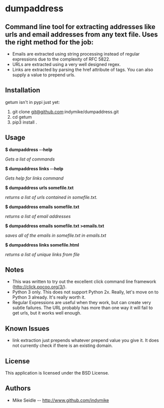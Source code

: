 dumpaddress
===========

Command line tool for extracting addresses like urls and email addresses from any text file.
Uses the right method for the job:
----------------------------------
* Emails are extracted using string processing instead of regular 
  expressions due to the complexity of RFC 5822.
* URLs are extracted using a very well designed regex. 
* Links are extracted by parsing the href attribute of <a> tags.
  You can also supply a value to prepend urls.

Installation
------------
getum isn't in pypi just yet:

1. git clone git@github.com:indymike/dumpaddress.git
2. cd getum
3. pip3 install .


Usage
-----
**$ dumpaddress --help**

*Gets a list of commands*

**$ dumpaddress links --help**

*Gets help for links command*

**$ dumpaddress urls somefile.txt**

*returns a list of urls contained in somefile.txt.*

**$ dumpaddress emails somefile.txt**

*returns a list of email addresses*

**$ dumpaddress emails somefile.txt >emails.txt**

*saves all of the emails in somefile.txt in emails.txt*

**$ dumpaddress links somefile.html**

*returns a list of unique links from file*

Notes
-----
* This was written to try out the excellent click command line
  framework (http://click.pocoo.org/3/).  
* Python 3 only. This does not support Python 2x. Really, let's
  move on to Python 3 already. It's really worth it.
* Regular Expressions are useful when they work, but can create 
  very subtle failures. The URL probably has more than one way it 
  will fail to get urls, but it works well enough.

Known Issues
------------
* link extraction just prepends whatever prepend value you give it.
  It does not currently check if there is an existing domain.

License
-------
This application is licensed under the BSD License.

Authors
-------
* Mike Seidle -- http://www.github.com/indymike
